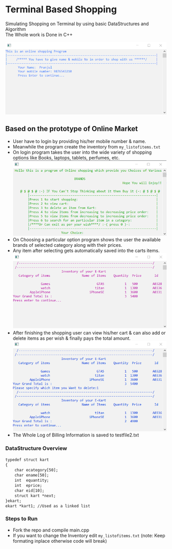 # Terminal Based Shopping
Simulating Shopping on Terminal by using basic DataStructures and Algorithm <br /> 
The Whole work is Done in C++ <br />

![Terminal Intro](https://github.com/gittyvarshney/CPP-Project-Shopping-Program-/blob/master/cmd_shopping_bg.png?raw=true)

## Based on the prototype of Online Market
-   User have to login by providing his/her mobile number & name.
-   Meanwhile the program create the inventory from `my_listofitems.txt`
-   On login program takes the user into the wide variety of shopping options like Books, laptops, tablets, perfumes, etc.
    ![Shopping Home](https://github.com/gittyvarshney/CPP-Project-Shopping-Program-/blob/master/cmd_shopping_bg_2.png?raw=true)
-   On Choosing a particular option program shows the user the available brands of selected category along with their prices.
-   Any item after selecting gets automatically saved into the carts items.
    ![Ekart](https://github.com/gittyvarshney/CPP-Project-Shopping-Program-/blob/master/cmd_shopping_bg_3.png?raw=true)
-   After finishing the shopping user can view his/her cart & can also add or delete items as per wish & finally pays the total amount.
    ![Delete Item](https://github.com/gittyvarshney/CPP-Project-Shopping-Program-/blob/master/cmd_shopping_bg_4.png?raw=true)
-   The Whole Log of Billing Information is saved to testfile2.txt

### DataStructure Overview
~~~
typedef struct kart
{
    char ecategory[50];
    char ename[50];
    int  equantity;
    int  eprice;
    char eid[10];
    struct kart *next;
}ekart;
ekart *kart1; //Used as a linked list
~~~

### Steps to Run
-   Fork the repo and compile main.cpp
-   If you want to change the Inventory edit `my_listofitems.txt` (note: Keep formating inplace otherwise code will break)


